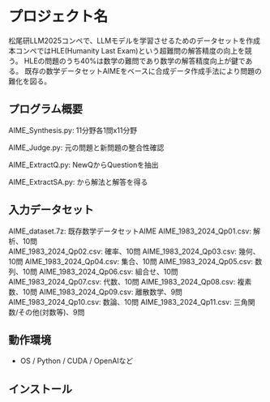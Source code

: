 # プロジェクト名
松尾研LLM2025コンペで、LLMモデルを学習させるためのデータセットを作成
本コンペではHLE(Humanity Last Exam)という超難問の解答精度の向上を競う。
HLEの問題のうち40%は数学の難問であり数学の解答精度向上が鍵である。
既存の数学データセットAIMEをベースに合成データ作成手法により問題の難化を図る。

## プログラム概要
AIME_Synthesis.py: 11分野各1問x11分野

AIME_Judge.py: 元の問題と新問題の整合性確認

AIME_ExtractQ.py: NewQからQuestionを抽出

AIME_ExtractSA.py: <Question>から解法と解答を得る

## 入力データセット
AIME_dataset.7z: 既存数学データセットAIME
AIME_1983_2024_Qp01.csv: 解析、10問<br>
AIME_1983_2024_Qp02.csv: 確率、10問
AIME_1983_2024_Qp03.csv: 幾何、10問
AIME_1983_2024_Qp04.csv: 集合、10問
AIME_1983_2024_Qp05.csv: 数列、10問
AIME_1983_2024_Qp06.csv: 組合せ、10問
AIME_1983_2024_Qp07.csv: 代数、10問
AIME_1983_2024_Qp08.csv: 複素数、10問
AIME_1983_2024_Qp09.csv: 離散数学、9問
AIME_1983_2024_Qp10.csv: 数論、10問
AIME_1983_2024_Qp11.csv: 三角関数/その他(対数等)、9問

## 動作環境
- OS / Python / CUDA / OpenAIなど

## インストール


